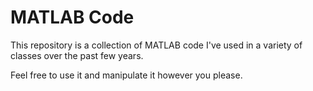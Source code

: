 # MATLAB Code

This repository is a collection of MATLAB code I've used in a variety of classes over the past few years.

Feel free to use it and manipulate it however you please.
